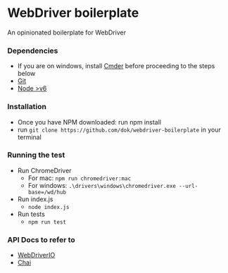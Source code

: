WebDriver boilerplate
=========================

An opinionated boilerplate for WebDriver

### Dependencies

- If you are on windows, install [Cmder](http://cmder.net/) before proceeding to the steps below
- [Git](https://git-scm.com/download/)
- [Node >v6](https://docs.npmjs.com/getting-started/installing-node)

### Installation

- Once you have NPM downloaded: run npm install 
- run `git clone https://github.com/dok/webdriver-boilerplate` in your terminal

### Running the test

- Run ChromeDriver
  - For mac: `npm run chromedriver:mac`
  - For windows: `.\drivers\windows\chromedriver.exe --url-base=/wd/hub`
- Run index.js
  - `node index.js`
- Run tests
  - `npm run test`


### API Docs to refer to

- [WebDriverIO](http://webdriver.io/api.html)
- [Chai](http://chaijs.com/api/bdd/)
